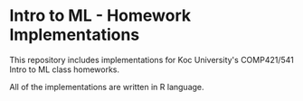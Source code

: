 # Intro to ML - Homework Implementations
This repository includes implementations for Koc University's COMP421/541 Intro to ML class homeworks.

All of the implementations are written in R language.
